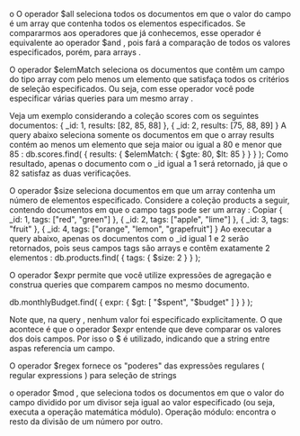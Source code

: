 
o O operador $all seleciona todos os documentos em que o valor do campo é um array que contenha todos os elementos especificados. Se compararmos aos operadores que já conhecemos, esse operador é equivalente ao operador $and , pois fará a comparação de todos os valores especificados, porém, para arrays .

O operador $elemMatch seleciona os documentos que contêm um campo do tipo array com pelo menos um elemento que satisfaça todos os critérios de seleção especificados. Ou seja, com esse operador você pode especificar várias queries para um mesmo array .


Veja um exemplo considerando a coleção scores com os seguintes documentos:
{ _id: 1, results: [82, 85, 88] },
{ _id: 2, results: [75, 88, 89] }
A query abaixo seleciona somente os documentos em que o array results contém ao menos um elemento que seja maior ou igual a 80 e menor que 85 :
db.scores.find(
  { results: { $elemMatch: { $gte: 80, $lt: 85 } } }
);
Como resultado, apenas o documento com o _id igual a 1 será retornado, já que o 82 satisfaz as duas verificações.


O operador $size seleciona documentos em que um array contenha um número de elementos especificado.
Considere a coleção products a seguir, contendo documentos em que o campo tags pode ser um array :
Copiar
{ _id: 1, tags: ["red", "green"] },
{ _id: 2, tags: ["apple", "lime"] },
{ _id: 3, tags: "fruit" },
{ _id: 4, tags: ["orange", "lemon", "grapefruit"] }
Ao executar a query abaixo, apenas os documentos com o _id igual 1 e 2 serão retornados, pois seus campos tags são arrays e contêm exatamente 2 elementos :
db.products.find(
  { tags: { $size: 2 } }
);

O operador $expr permite que você utilize expressões de agregação e construa queries que comparem campos no mesmo documento.

db.monthlyBudget.find(
  {
expr: { $gt: [ "$spent", "$budget" ] }
  }
);

Note que, na query , nenhum valor foi especificado explicitamente. O que acontece é que o operador $expr entende que deve comparar os valores dos dois campos. Por isso o $ é utilizado, indicando que a string entre aspas referencia um campo.


O operador $regex fornece os "poderes" das expressões regulares ( regular expressions ) para seleção de strings

 o operador $mod , que seleciona todos os documentos em que o valor do campo dividido por um divisor seja igual ao valor especificado (ou seja, executa a operação matemática módulo).
Operação módulo: encontra o resto da divisão de um número por outro.